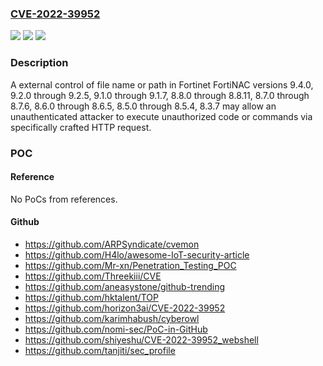 ### [CVE-2022-39952](https://cve.mitre.org/cgi-bin/cvename.cgi?name=CVE-2022-39952)
![](https://img.shields.io/static/v1?label=Product&message=FortiNAC&color=blue)
![](https://img.shields.io/static/v1?label=Version&message=%3D%209.4.0%20&color=brighgreen)
![](https://img.shields.io/static/v1?label=Vulnerability&message=Execute%20unauthorized%20code%20or%20commands&color=brighgreen)

### Description

A external control of file name or path in Fortinet FortiNAC versions 9.4.0, 9.2.0 through 9.2.5, 9.1.0 through 9.1.7, 8.8.0 through 8.8.11, 8.7.0 through 8.7.6, 8.6.0 through 8.6.5, 8.5.0 through 8.5.4, 8.3.7 may allow an unauthenticated attacker to execute unauthorized code or commands via specifically crafted HTTP request.

### POC

#### Reference
No PoCs from references.

#### Github
- https://github.com/ARPSyndicate/cvemon
- https://github.com/H4lo/awesome-IoT-security-article
- https://github.com/Mr-xn/Penetration_Testing_POC
- https://github.com/Threekiii/CVE
- https://github.com/aneasystone/github-trending
- https://github.com/hktalent/TOP
- https://github.com/horizon3ai/CVE-2022-39952
- https://github.com/karimhabush/cyberowl
- https://github.com/nomi-sec/PoC-in-GitHub
- https://github.com/shiyeshu/CVE-2022-39952_webshell
- https://github.com/tanjiti/sec_profile


